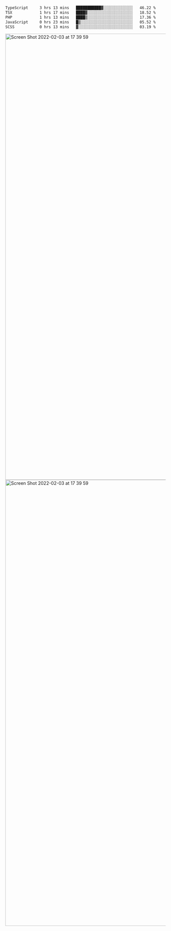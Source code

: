 <!--START_SECTION:waka-->

```txt
TypeScript     3 hrs 13 mins   ███████████▓░░░░░░░░░░░░░   46.22 %
TSX            1 hrs 17 mins   ████▓░░░░░░░░░░░░░░░░░░░░   18.52 %
PHP            1 hrs 13 mins   ████▒░░░░░░░░░░░░░░░░░░░░   17.36 %
JavaScript     0 hrs 23 mins   █▒░░░░░░░░░░░░░░░░░░░░░░░   05.52 %
SCSS           0 hrs 13 mins   ▓░░░░░░░░░░░░░░░░░░░░░░░░   03.19 %
```

<!--END_SECTION:waka-->

<img width="1400" alt="Screen Shot 2022-02-03 at 17 39 59" src="https://user-images.githubusercontent.com/45716542/152387304-f2b60485-53a6-4f4b-a818-5cefb1b0c0ae.png">
<img width="1400" alt="Screen Shot 2022-02-03 at 17 39 59" src="https://user-images.githubusercontent.com/45716542/152387273-ea5cdf21-2a45-44da-8bef-00c1763b1d42.png">
